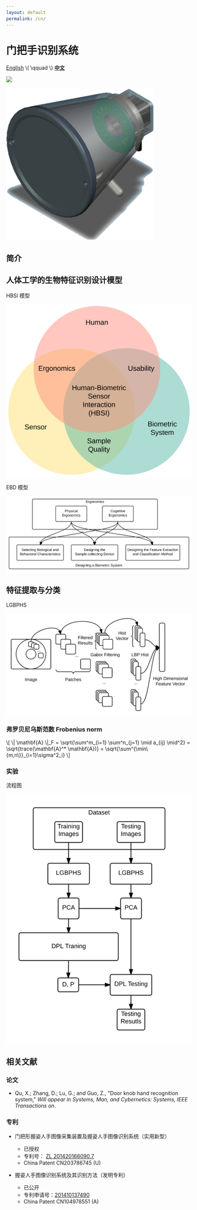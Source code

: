 ```yaml
---
layout: default
permalink: /cn/
---
```


门把手识别系统
======================

[English](/) \\( \\qquad \\) [**中文**](/cn/)

![](http://images.freeimages.com/images/previews/7d5/under-construction-icon-1242121.jpg)

![DKHRS](/images/fig_device.png)

## 简介

## 人体工学的生物特征识别设计模型 ##

HBSI 模型

![HBSI model](/images/fig_hbsi.svg)

EBD 模型

![EBD model](/images/fig_newmodel.svg)

## 特征提取与分类

LGBPHS

![LGBPHS Method](/images/fig_lgbphs.svg)

### 弗罗贝尼乌斯范数 Frobenius norm ###

\\[
\\| \\mathbf{A} \\|\_F = \\sqrt{\\sum^m\_{i=1} \\sum^n\_{j=1} \\mid a\_{ij} \\mid^2} = \\sqrt{trace(\\mathbf{A}^\* \\mathbf{A})} = \\sqrt{\\sum^{\\min\\{m,n\\}}\_{i=1}\\sigma^2\_i}
\\]

### 实验 ###

流程图

![Flowchart](/images/fig_flowchart.svg)

## 相关文献 ##

### 论文 ###

+ Qu, X.; Zhang, D.; Lu, G.; and Guo, Z., "Door knob hand recognition system," *Will appear in Systems, Man, and Cybernetics: Systems, IEEE Transactions on*.

### 专利 ###

+ 门把形握姿人手图像采集装置及握姿人手图像识别系统（实用新型）
  + 已授权
  + 专利号： [ZL 201420166090.7](/docs/ZL201420166090.7.pdf)
  + China Patent CN203786745 (U)


+ 握姿人手图像识别系统及其识别方法（发明专利）
  + 已公开
  + 专利申请号：[201410137490](http://www.soopat.com/Patent/201410137490)
  + China Patent CN104978551 (A)


